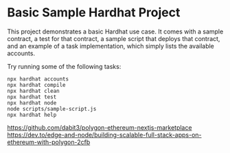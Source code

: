 # Basic Sample Hardhat Project

This project demonstrates a basic Hardhat use case. It comes with a sample contract, a test for that contract, a sample script that deploys that contract, and an example of a task implementation, which simply lists the available accounts.

Try running some of the following tasks:

```shell
npx hardhat accounts
npx hardhat compile
npx hardhat clean
npx hardhat test
npx hardhat node
node scripts/sample-script.js
npx hardhat help
```


https://github.com/dabit3/polygon-ethereum-nextjs-marketplace
https://dev.to/edge-and-node/building-scalable-full-stack-apps-on-ethereum-with-polygon-2cfb
